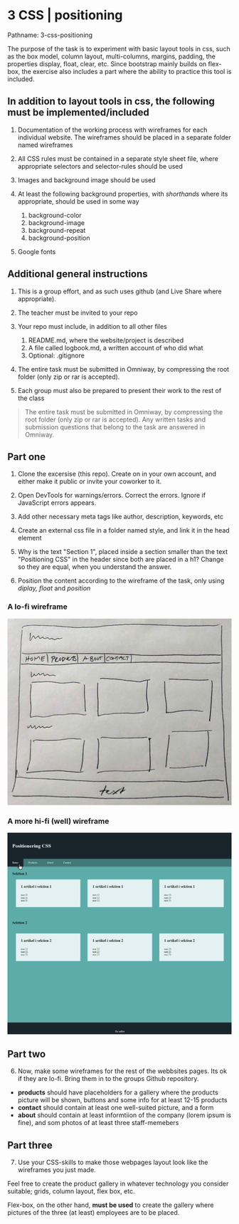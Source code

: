 # 3 CSS | positioning

Pathname: 3-css-positioning

The purpose of the task is to experiment with basic layout tools in css, such as the box model, column layout, multi-columns, margins, padding, the properties display, float, clear, etc. Since bootstrap mainly builds on flex-box, the exercise also includes a part where the ability to practice this tool is included.

## In addition to layout tools in css, the following must be implemented/included

1. Documentation of the working process with wireframes for each individual website. The wireframes should be placed in a separate folder named wireframes

2. All CSS rules must be contained in a separate style sheet file, where appropriate selectors and selector-rules should be used

3. Images and background image should be used

4. At least the following background properties, with *shorthands* where its appropriate, should be used in some way
    1. background-color
    2. background-image
    3. background-repeat
    4. background-position

5. Google fonts

## Additional general instructions

1. This is a group effort, and as such uses github (and Live Share where appropriate).

2. The teacher must be invited to your repo

3. Your repo must include, in addition to all other files
    1. README.md, where the website/project is described 
    2. A file called logbook.md, a written account of who did what
    3. Optional: .gitignore

4. The entire task must be submitted in Omniway, by compressing the root folder (only zip or rar is accepted).

5. Each group must also be prepared to present their work to the rest of the class

> The entire task must be submitted in Omniway, by compressing the root folder (only zip or rar is accepted). Any written tasks and submission questions that belong to the task are answered in Omniway.

## Part one

1. Clone the excersise (this repo). Create on in your own account, and either make it public or invite your coworker to it.

2. Open DevTools for warnings/errors. Correct the errors. Ignore if JavaScript errors appears.

3. Add other necessary meta tags like author, description, keywords, etc

4. Create an external css file in a folder named style, and link it in the head element

5. Why is the text "Section 1", placed inside a section smaller than the text "Positioning CSS" in the header since both are placed in a h1? Change so they are equal, when you understand the answer.

6. Position the content according to the wireframe of the task, only using *diplay, float* and *position*

### A lo-fi wireframe

![A wireframe for the task](lofi-wireframe.jpg)

### A more hi-fi (well) wireframe

![Another wireframe for the task](hifi-wireframe.jpg)

## Part two

6. Now, make some wireframes for the rest of the webbsites pages. Its ok if they are lo-fi. Bring them in to the groups Github repository.

- **products** should have placeholders for a gallery where the products picture will be shown, buttons and some info for at least 12-15 products
- **contact** should contain at least one well-suited picture, and a form
- **about** should contain at least informtiion of the company (lorem ipsum is fine), and som photos of at least three staff-memebers

## Part three

7. Use your CSS-skills to make those webpages layout look like the wireframes you just made.

Feel free to create the product gallery in whatever technology you consider suitable; grids, column layout, flex box, etc.

Flex-box, on the other hand, **must be used** to create the gallery where pictures of the three (at least) employees are to be placed.
